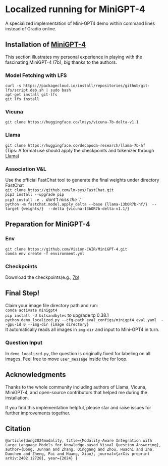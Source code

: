 # Localized running for MiniGPT-4
A specialized implementation of Mini-GPT4 demo within command lines instead of Gradio online.

## Installation of [MiniGPT-4](https://minigpt-4.github.io/)
This section illustrates my personal experience in playing with the fascinating MiniGPT-4 (7b), big thanks to the authors.<br>
### Model Fetching with LFS
`curl -s https://packagecloud.io/install/repositories/github/git-lfs/script.deb.sh | sudo bash`<br>
`apt-get install git-lfs`<br>
`git lfs install`<br>
### Vicuna
`git clone https://huggingface.co/lmsys/vicuna-7b-delta-v1.1`
### Llama
`git clone https://huggingface.co/decapoda-research/llama-7b-hf`<br>
(Tips: A formal use should apply the checkpoints and tokenizer through [Llama](https://github.com/facebookresearch/llama/blob/main/README.md))
### Association V&L
Use the official FastChat tool to generate the final weights under directory FastChat<br>
`git clone https://github.com/lm-sys/FastChat.git`<br>
`pip3 install --upgrade pip`<br>
`pip3 install -e . `<i>dont't miss the '.'</i> <br>
`python -m fastchat.model.apply_delta --base {llama-13bOR7b-hf/}  --target {weights/}  --delta {vicuna-13bOR7b-delta-v1.1/}`

## Preparation for MiniGPT-4
### Env
`git clone https://github.com/Vision-CAIR/MiniGPT-4.git`<br>
`conda env create -f environment.yml`<br>
### Checkpoints
Download the checkpoints(e.g., [7b](https://drive.google.com/file/d/1RY9jV0dyqLX-o38LrumkKRh6Jtaop58R/view))

## Final Step!
Claim your image file directory path and run:<br>
`conda activate minigpt4`<br>
`pip install -U bitsandbytes` to upgrade tp 0.38.1 <br>
`python demo_localized.py --cfg-path eval_configs/minigpt4_eval.yaml  --gpu-id 0 --img-dir {image directory}`<br>
It automatically reads all images in `img-dir` and input to Mini-GPT4 in turn. 
### Question Input
In `demo_localized.py`, the question is originally fixed for labeling on all images. Feel free to move `user_message` inside the for loop.

## Acknowledgments
Thanks to the whole community including authors of Llama, Vicuna, MiniGPT-4, and open-source contributors that helped me during the installation.

If you find this implementation helpful, please star and raise issues for further improvements together.

## Citation
`@article{dong2024modality,
  title={Modality-Aware Integration with Large Language Models for Knowledge-based Visual Question Answering},
  author={Dong, Junnan and Zhang, Qinggang and Zhou, Huachi and Zha, Daochen and Zheng, Pai and Huang, Xiao},
  journal={arXiv preprint arXiv:2402.12728},
  year={2024}
}`
